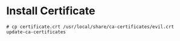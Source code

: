 # Install Certificate

```
# cp certificate.crt /usr/local/share/ca-certificates/evil.crt
update-ca-certificates
```